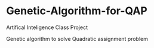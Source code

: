 # Genetic-Algorithm-for-QAP
Artifical Inteligence Class Project

Genetic algorithm to solve Quadratic assignment problem
